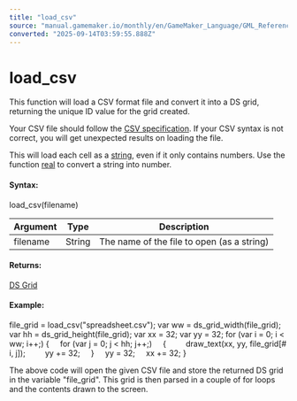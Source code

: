```yaml
---
title: "load_csv"
source: "manual.gamemaker.io/monthly/en/GameMaker_Language/GML_Reference/File_Handling/Encoding_And_Hashing/load_csv.htm"
converted: "2025-09-14T03:59:55.888Z"
---
```


# load\_csv

This function will load a CSV format file and convert it into a DS grid, returning the unique ID value for the grid created.

Your CSV file should follow the [CSV specification](https://super-csv.github.io/super-csv/csv_specification.html "CSV specification"). If your CSV syntax is not correct, you will get unexpected results on loading the file.

This will load each cell as a [string](../../../GML_Overview/Data_Types.md), even if it only contains numbers. Use the function [real](../../Variable_Functions/real.md) to convert a string into number.

#### Syntax:

load\_csv(filename)

| Argument | Type | Description |
| --- | --- | --- |
| filename | String | The name of the file to open (as a string) |

#### Returns:

[DS Grid](../../Data_Structures/DS_Grids/ds_grid_create.md)

#### Example:

file\_grid = load\_csv("spreadsheet.csv");
var ww = ds\_grid\_width(file\_grid);
var hh = ds\_grid\_height(file\_grid);
var xx = 32;
var yy = 32;
for (var i = 0; i < ww; i++;)
{
    for (var j = 0; j < hh; j++;)
    {
        draw\_text(xx, yy, file\_grid\[# i, j\]);
        yy += 32;
    }
    yy = 32;
    xx += 32;
}

The above code will open the given CSV file and store the returned DS grid in the variable "file\_grid". This grid is then parsed in a couple of for loops and the contents drawn to the screen.